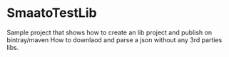 # SmaatoTestLib
Sample project that shows how to create an lib project and publish on bintray/maven How to downlaod and parse a json without any 3rd parties libs.
